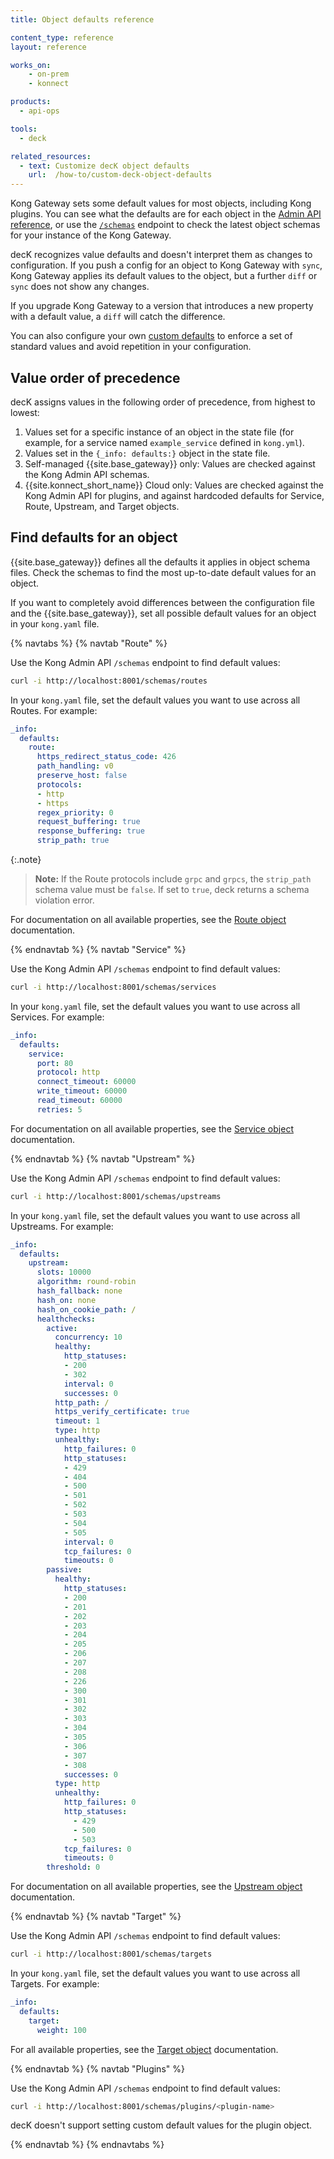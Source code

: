 ```yaml
---
title: Object defaults reference

content_type: reference
layout: reference

works_on:
    - on-prem
    - konnect

products:
  - api-ops

tools:
  - deck

related_resources:
  - text: Customize decK object defaults
    url:  /how-to/custom-deck-object-defaults
---
```


Kong Gateway sets some default values for most objects, including Kong
plugins. You can see what the defaults are for each object in the
[Admin API reference](/gateway/latest/admin-api/), or use the
[`/schemas`](#find-defaults-for-an-object) endpoint to
check the latest object schemas for your instance of the Kong Gateway.

decK recognizes value defaults and doesn't interpret them as changes to
configuration. If you push a config for an object to Kong Gateway with
`sync`, Kong Gateway applies its default values to the object,
but a further `diff` or `sync` does not show any changes.

If you upgrade Kong Gateway to a version that introduces a new
property with a default value, a `diff` will catch the difference.

You can also configure your own [custom defaults](#set-custom-defaults) to
enforce a set of standard values and avoid repetition in your configuration.
    
## Value order of precedence

decK assigns values in the following order of precedence, from highest to lowest:

1. Values set for a specific instance of an object in the state file
(for example, for a service named `example_service` defined in `kong.yml`).
2. Values set in the `{_info: defaults:}` object in the state file.
3. Self-managed {{site.base_gateway}} only: Values are checked against the Kong
Admin API schemas.
4. {{site.konnect_short_name}} Cloud only: Values are checked against the Kong Admin API for plugins,
and against hardcoded defaults for Service, Route, Upstream, and Target objects.

## Find defaults for an object

{{site.base_gateway}} defines all the defaults it applies in object schema files.
Check the schemas to find the most up-to-date default values for an object.

If you want to completely avoid differences between the configuration file and
the {{site.base_gateway}}, set all possible default values for an object in your
`kong.yaml` file.

{% navtabs %}
{% navtab "Route" %}

Use the Kong Admin API `/schemas` endpoint to find default values:

```sh
curl -i http://localhost:8001/schemas/routes
```

In your `kong.yaml` file, set the default values you want to use across all Routes.
For example:

```yaml
_info:
  defaults:
    route:
      https_redirect_status_code: 426
      path_handling: v0
      preserve_host: false
      protocols:
      - http
      - https
      regex_priority: 0
      request_buffering: true
      response_buffering: true
      strip_path: true
```

{:.note}
> **Note:** If the Route protocols include `grpc` and `grpcs`, the `strip_path`
schema value must be `false`. If set to `true`, deck returns a schema
violation error.

For documentation on all available properties, see the
[Route object](/gateway/api/admin-ee/latest/#/Routes/list-route/) documentation.

{% endnavtab %}
{% navtab "Service" %}

Use the Kong Admin API `/schemas` endpoint to find default values:

```sh
curl -i http://localhost:8001/schemas/services
```

In your `kong.yaml` file, set the default values you want to use across all
Services. For example:

```yaml
_info:
  defaults:
    service:
      port: 80
      protocol: http
      connect_timeout: 60000
      write_timeout: 60000
      read_timeout: 60000
      retries: 5
```

For documentation on all available properties, see the
[Service object](/gateway/api/admin-ee/latest/#/Services) documentation.

{% endnavtab %}
{% navtab "Upstream" %}

Use the Kong Admin API `/schemas` endpoint to find default values:

```sh
curl -i http://localhost:8001/schemas/upstreams
```

In your `kong.yaml` file, set the default values you want to use across all
Upstreams. For example:

```yaml
_info:
  defaults:
    upstream:
      slots: 10000
      algorithm: round-robin
      hash_fallback: none
      hash_on: none
      hash_on_cookie_path: /
      healthchecks:
        active:
          concurrency: 10
          healthy:
            http_statuses:
            - 200
            - 302
            interval: 0
            successes: 0
          http_path: /
          https_verify_certificate: true
          timeout: 1
          type: http
          unhealthy:
            http_failures: 0
            http_statuses:
            - 429
            - 404
            - 500
            - 501
            - 502
            - 503
            - 504
            - 505
            interval: 0
            tcp_failures: 0
            timeouts: 0
        passive:
          healthy:
            http_statuses:
            - 200
            - 201
            - 202
            - 203
            - 204
            - 205
            - 206
            - 207
            - 208
            - 226
            - 300
            - 301
            - 302
            - 303
            - 304
            - 305
            - 306
            - 307
            - 308
            successes: 0
          type: http
          unhealthy:
            http_failures: 0
            http_statuses:
              - 429
              - 500
              - 503
            tcp_failures: 0
            timeouts: 0
        threshold: 0
```

For documentation on all available properties, see the
[Upstream object](/gateway/api/admin-ee/latest/#/Upstreams/list-upstream/) documentation.

{% endnavtab %}
{% navtab "Target" %}

Use the Kong Admin API `/schemas` endpoint to find default values:

```sh
curl -i http://localhost:8001/schemas/targets
```

In your `kong.yaml` file, set the default values you want to use across all
Targets. For example:

```yaml
_info:
  defaults:
    target:
      weight: 100
```
For all available properties, see the
[Target object](/gateway/api/admin-ee/latest/#/Targets/list-target-with-upstream/) documentation.

{% endnavtab %}
{% navtab "Plugins" %}

Use the Kong Admin API `/schemas` endpoint to find default values:

```sh
curl -i http://localhost:8001/schemas/plugins/<plugin-name>
```

decK doesn't support setting custom default values for the plugin object.

{% endnavtab %}
{% endnavtabs %}
